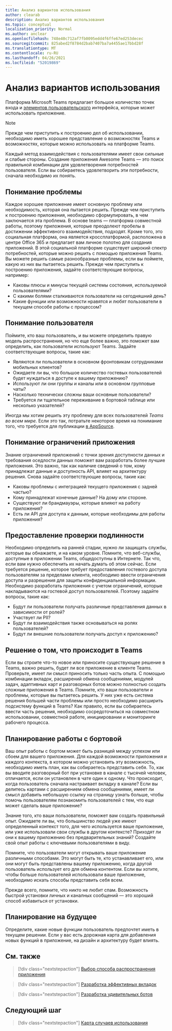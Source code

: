 ```yaml
---
title: Анализ вариантов использования
author: clearab
description: Анализ вариантов использования
ms.topic: conceptual
localization_priority: Normal
ms.author: anclear
ms.openlocfilehash: 748e40c712af7fb0095edd4f6ffe67ed253decec
ms.sourcegitcommit: 825abed2f8784d2bab7407ba7a4455ae17bbd28f
ms.translationtype: MT
ms.contentlocale: ru-RU
ms.lasthandoff: 04/26/2021
ms.locfileid: "52019869"
---
```

# <a name="understand-your-use-cases"></a>Анализ вариантов использования

Платформа Microsoft Teams предлагает большое количество точек входа и [элементов пользовательского](../../concepts/extensibility-points.md) интерфейса, которые может использовать приложение.
> [!NOTE]
> Прежде чем приступить к построению дел об использовании, необходимо иметь хорошее представление о возможностях Teams и возможностях, которые можно использовать на платформе Teams.

Каждый метод взаимодействия с пользователями имеет свои сильные и слабые стороны. Создание приложения Awesome Teams — это поиск правильной комбинации для удовлетворения потребностей пользователя. Если вы собираетесь удовлетворить эти потребности, сначала необходимо их понять.

## <a name="understand-the-problem"></a>Понимание проблемы

Каждое хорошее приложение имеет основную проблему или необходимость, которая она пытается решить. Прежде чем приступить к построению приложения, необходимо сформулировать, в чем заключается эта проблема. В основе teams — платформа совместной работы, поэтому приложения, которые преодолеют пробелы в достижении эффективного взаимодействия, подходят. Кроме того, это социальная платформа, она является кроссплатформой, расположена в центре Office 365 и предлагает вам личное полотно для создания приложений. В этой социальной платформе существует широкий спектр потребностей, которые можно решить с помощью приложения Teams. Вы можете решить самые разнообразные проблемы, если вы поймете, какую из них вы пытаетесь решить. Прежде чем приступить к построению приложения, задайте соответствующие вопросы, например:

* Каковы плюсы и минусы текущей системы состояния, используемой пользователями?
* С какими болями сталкиваются пользователи на сегодняшний день?
* Какие функции или возможности нравятся и любят пользователи в текущем способе работы с процессом?

## <a name="understand-your-user"></a>Понимание пользователя

Поймите, кто ваш пользователь, и вы можете определить правую модель распространения, но что еще более важно, это поможет вам определить, как пользователи используют Teams. Задайте соответствующие вопросы, такие как:

* Являются ли пользователи в основном фронтовикам сотрудниками мобильных клиентов?
* Ожидаете ли вы, что большое количество гостевых пользователей будет нуждаться в доступе к вашему приложению?
* Используют ли они группы и каналы или в основном групповые чаты?
* Насколько технически сложны ваши основные пользователи?
* Требуется ли тщательное переживание в бортовой таблице или несколько указателей?

Иногда мы хотим решить эту проблему для всех пользователей *Teams во всем мире.* Если это так, потратьте некоторое время на понимание того, что требуется для публикации [в AppSource](~/concepts/deploy-and-publish/appsource/prepare/submission-checklist.md).

## <a name="understand-the-limitations-of-the-app"></a>Понимание ограничений приложения

Знание ограничений приложений с точки зрения доступности данных и требования оседлости данных поможет вам разработать более лучшие приложения. Это важно, так как наличие сведений о том, кому принадлежат данные и доступность API, влияет на архитектуру решения. Снова задайте соответствующие вопросы, такие как:

* Каковы проблемы с интеграцией текущего приложения с задней частью?
* Кому принадлежат конечные данные? На дому или стороне.
* Существуют ли брандмауэры, которые влияют на работу приложения?
* Есть ли API для доступа к данным, которые необходимы для работы приложения? 

## <a name="provide-authentication"></a>Предоставление проверки подлинности

Необходимо определить на ранней стадии, нужно ли защищать службы, которые вы обнажаете, и на каком уровне. Помните, что веб-службы, доступные в приложении Teams, общедоступны в Интернете. Так что, если вам нужно обеспечить их начать думать об этом сейчас. Если требуется решение, которое требует предоставления гостевого доступа пользователям за пределами клиента, необходимо ввести ограничения доступа и разрешения для защиты конфиденциальной информации. Необходимо разработать приложения с учетом ограничений, которые накладываются на гостевой доступ пользователей. Поэтому задайте вопросы, такие как: 

* Будут ли пользователи получать различные представления данных в зависимости от ролей?
* Участвует ли PII?
* Будут ли взаимодействия также основываться на ролях пользователей?
* Будут ли внешние пользователи получать доступ к приложению?

## <a name="decide-what-goes-in-teams"></a>Решение о том, что происходит в Teams

Если вы строите что-то новое или приносите существующее решение в Teams, важно решить, будет ли все приложение в клиенте Teams. Проверьте, имеет ли смысл приносить только часть опыта. С помощью комбинации вкладок, расширений обмена сообщениями, модулей задач, адаптивных карт и разговорных ботов можно полностью создать сложные приложения в Teams.
Помните, кто ваши пользователи и проблемы, которые вы пытаетесь решить. У них уже есть система решения большей части проблемы или просто необходимо расширить подсистему функций в Teams? Как правило, если вы собираетесь ввести часть решения, необходимо сосредоточиться на совместном использовании, совместной работе, инициировании и мониторинге рабочего процесса.

## <a name="plan-the-onboarding-experience"></a>Планирование работы с бортовой

Ваш опыт работы с бортом может быть разницей между успехом или сбоем для вашего приложения. Для каждой возможности приложения и каждого контекста, в котором можно установить эту возможность, необходимо иметь план, как вы собираетесь представить себя. То, как вы вводите разговорный бот при установке в канале с тысячей человек, отличается, если он установлен в чате один к одному. Что происходит, когда пользователь сначала настраивает вкладку в канале? Если вы делитесь картами с расширением обмена сообщениями, имеет  ли смысл добавить небольшую ссылку на страницу узнать больше, чтобы помочь пользователям познакомить пользователей с тем, что еще может сделать ваше приложение?

Знание того, кто ваши пользователи, поможет вам создать правильный опыт. Ожидаете ли вы, что большинство людей уже имеют определенный контекст того, для чего используется ваше приложение, или уже использовали свои службы в другом контексте? Приходят ли они к вашему приложению без предварительных знаний? Создайте свой опыт работы с ключевыми пользователями в виду.

Помните, что пользователи могут открывать ваше приложение различными способами. Это могут быть те, кто устанавливает его, или они могут быть представлены вашему приложению, когда другой пользователь использует его для обмена контентом. Если вы хотите, чтобы больше пользователей использовали ваше приложение, необходимо искать способы представить себя всем.

Прежде всего, помните, что никто не любит спам. Возможность быстрой установки личных и каналных сообщений — это хороший способ избавиться от установки.

## <a name="plan-for-the-future"></a>Планирование на будущее

Определите, какие новые функции пользователь предпочтет иметь в текущем решении. Если у вас есть дорожная карта для добавления новых функций в приложение, на дизайн и архитектуру будет влиять.

## <a name="see-also"></a>См. также

> [!div class="nextstepaction"]
> [Выбор способа распространения приложения](../deploy-and-publish/overview.md)

> [!div class="nextstepaction"]
> [Разработка эффективных вкладок](../../tabs/design/tabs.md)

> [!div class="nextstepaction"]
> [Разработка удивительных ботов](../../bots/design/bots.md)

## <a name="next-step"></a>Следующий шаг

> [!div class="nextstepaction"]
> [Карта случаев использования](../../concepts/design/map-use-cases.md)
